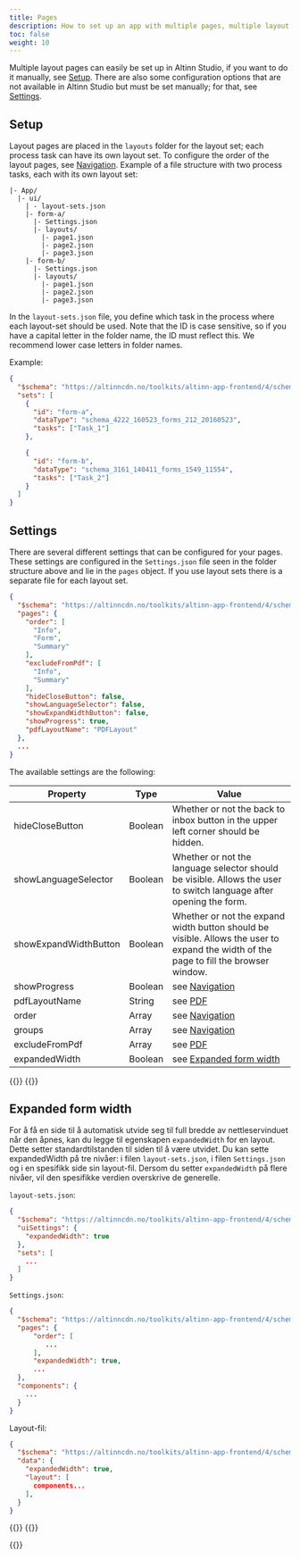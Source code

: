 ```yaml
---
title: Pages
description: How to set up an app with multiple pages, multiple layout sets, or summary.
toc: false
weight: 10
---
```


Multiple layout pages can easily be set up in Altinn Studio, if you want to do it manually, see [Setup](#setup). There are also some configuration options that are not available in Altinn Studio but must be set manually; for that, see [Settings](#settings).

## Setup

Layout pages are placed in the `layouts` folder for the layout set; each process task can have its own layout set. To configure the order of the layout pages, see [Navigation](/altinn-studio/v8/reference/ux/pages/navigation/#showing-a-side-menu-with-the-order-of-pagestasks). Example of a file structure with two process tasks, each with its own layout set:

```
|- App/
  |- ui/
    | - layout-sets.json
    |- form-a/
      |- Settings.json
      |- layouts/
        |- page1.json
        |- page2.json
        |- page3.json
    |- form-b/
      |- Settings.json
      |- layouts/
        |- page1.json
        |- page2.json
        |- page3.json
```

In the `layout-sets.json` file, you define which task in the process where each layout-set should be used.
Note that the ID is case sensitive, so if you have a capital letter in the folder name, the ID must reflect this. We recommend lower case letters in folder names.

Example:

```json
{
  "$schema": "https://altinncdn.no/toolkits/altinn-app-frontend/4/schemas/json/layout/layout-sets.schema.v1.json",
  "sets": [
    {
      "id": "form-a",
      "dataType": "schema_4222_160523_forms_212_20160523",
      "tasks": ["Task_1"]
    },

    {
      "id": "form-b",
      "dataType": "schema_3161_140411_forms_1549_11554",
      "tasks": ["Task_2"]
    }
  ]
}
```

## Settings

There are several different settings that can be configured for your pages.
These settings are configured in the `Settings.json` file seen in the folder structure above and lie in the `pages` object.
If you use layout sets there is a separate file for each layout set.

```json
{
  "$schema": "https://altinncdn.no/toolkits/altinn-app-frontend/4/schemas/json/layout/layoutSettings.schema.v1.json",
  "pages": {
    "order": [
      "Info",
      "Form",
      "Summary"
    ],
    "excludeFromPdf": [
      "Info",
      "Summary"
    ],
    "hideCloseButton": false,
    "showLanguageSelector": false,
    "showExpandWidthButton": false,
    "showProgress": true,
    "pdfLayoutName": "PDFLayout"
  },
  ...
}
```

The available settings are the following:

| Property              | Type    | Value                                                                                                                                 |
| --------------------- | ------- | ------------------------------------------------------------------------------------------------------------------------------------- |
| hideCloseButton       | Boolean | Whether or not the back to inbox button in the upper left corner should be hidden.                                                    |
| showLanguageSelector  | Boolean | Whether or not the language selector should be visible. Allows the user to switch language after opening the form.                    |
| showExpandWidthButton | Boolean | Whether or not the expand width button should be visible. Allows the user to expand the width of the page to fill the browser window. |
| showProgress          | Boolean | see [Navigation](/altinn-studio/v8/reference/ux/pages/navigation/#showing-a-progress-indicator)                                          |
| pdfLayoutName         | String  | see [PDF](/altinn-studio/v8/reference/ux/pdf/#custom-layout-configuration)                                                               |
| order                 | Array   | see [Navigation](/altinn-studio/v8/reference/ux/pages/navigation/#showing-a-side-menu-with-the-order-of-pagestasks)                      |
| groups                | Array   | see [Navigation](/altinn-studio/v8/reference/ux/pages/navigation/#grouping-pages)                                                        |
| excludeFromPdf        | Array   | see [PDF](/altinn-studio/v8/reference/ux/pdf/#automatic-configuration)                                                                   |
| expandedWidth         | Boolean | see [Expanded form width](#expanded-form-width)                                                                                       |

{{<content-version-selector classes="border-box">}}
{{<content-version-container version-label="v4 (App Frontend)">}}

## Expanded form width

For å få en side til å automatisk utvide seg til full bredde av nettleservinduet når den åpnes, kan du legge til
egenskapen `expandedWidth` for en layout. Dette setter standardtilstanden til siden til å være utvidet.
Du kan sette expandedWidth på tre nivåer: i filen `layout-sets.json`, i filen `Settings.json` og i en spesifikk side sin
layout-fil. Dersom du setter `expandedWidth` på flere nivåer, vil den spesifikke verdien overskrive de generelle.

`layout-sets.json`:

```json
{
  "$schema": "https://altinncdn.no/toolkits/altinn-app-frontend/4/schemas/json/layout/layout-sets.schema.v1.json",
  "uiSettings": {
    "expandedWidth": true
  },
  "sets": [
    ...
  ]
}
```

`Settings.json`:

```json
{
  "$schema": "https://altinncdn.no/toolkits/altinn-app-frontend/4/schemas/json/layout/layoutSettings.schema.v1.json",
  "pages": {
      "order": [
         ...
      ],
      "expandedWidth": true,
      ...
  },
  "components": {
    ...
  }
}
```

Layout-fil:

```json
{
  "$schema": "https://altinncdn.no/toolkits/altinn-app-frontend/4/schemas/json/layout/layout.schema.v1.json",
  "data": {
    "expandedWidth": true,
    "layout": [
      components...
    ],
  }
}
```

{{</content-version-container>}}
{{</content-version-selector>}}

{{<children />}}
